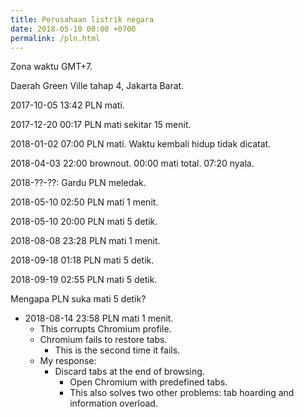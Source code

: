 ```yaml
---
title: Perusahaan listrik negara
date: 2018-05-10 00:00 +0700
permalink: /pln.html
---
```


Zona waktu GMT+7.

Daerah Green Ville tahap 4, Jakarta Barat.

2017-10-05 13:42 PLN mati.

2017-12-20 00:17 PLN mati sekitar 15 menit.

2018-01-02 07:00 PLN mati.
Waktu kembali hidup tidak dicatat.

2018-04-03 22:00 brownout.
00:00 mati total.
07:20 nyala.

2018-??-??: Gardu PLN meledak.

2018-05-10 02:50 PLN mati 1 menit.

2018-05-10 20:00 PLN mati 5 detik.

2018-08-08 23:28 PLN mati 1 menit.

2018-09-18 01:18 PLN mati 5 detik.

2018-09-19 02:55 PLN mati 5 detik.

Mengapa PLN suka mati 5 detik?

- 2018-08-14 23:58 PLN mati 1 menit.
    - This corrupts Chromium profile.
    - Chromium fails to restore tabs.
        - This is the second time it fails.
    - My response:
        - Discard tabs at the end of browsing.
            - Open Chromium with predefined tabs.
            - This also solves two other problems: tab hoarding and information overload.
